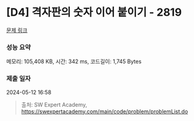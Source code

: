 # [D4] 격자판의 숫자 이어 붙이기 - 2819 

[문제 링크](https://swexpertacademy.com/main/code/problem/problemDetail.do?contestProbId=AV7I5fgqEogDFAXB) 

### 성능 요약

메모리: 105,408 KB, 시간: 342 ms, 코드길이: 1,745 Bytes

### 제출 일자

2024-05-12 16:58



> 출처: SW Expert Academy, https://swexpertacademy.com/main/code/problem/problemList.do